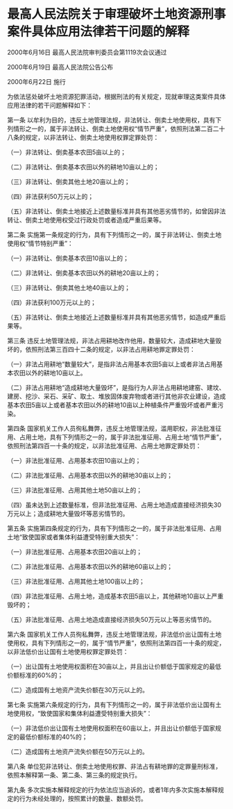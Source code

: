 # 最高人民法院关于审理破坏土地资源刑事案件具体应用法律若干问题的解释

2000年6月16日 最高人民法院审判委员会第1119次会议通过

2000年6月19日 最高人民法院公告公布

2000年6月22日 施行

为依法惩处破坏土地资源犯罪活动，根据刑法的有关规定，现就审理这类案件具体应用法律的若干问题解释如下：

第一条 以牟利为目的，违反土地管理法规，非法转让、倒卖土地使用权，具有下列情形之一的，属于非法转让、倒卖土地使用权“情节严重”，依照刑法第二百二十八条的规定，以非法转让、倒卖土地使用权罪定罪处罚：

（一）非法转让、倒卖基本农田5亩以上的；

（二）非法转让、倒卖基本农田以外的耕地10亩以上的；

（三）非法转让、倒卖其他土地20亩以上的；

（四）非法获利50万元以上的；

（五）非法转让、倒卖土地接近上述数量标准并具有其他恶劣情节的，如曾因非法转让、倒卖土地使用权受过行政处罚或者造成严重后果等。

第二条 实施第一条规定的行为，具有下列情形之一的，属于非法转让、倒卖土地使用权“情节特别严重”：

（一）非法转让、倒卖基本农田10亩以上的；

（二）非法转让、倒卖基本农田以外的耕地20亩以上的；

（三）非法转让、倒卖其他土地40亩以上的；

（四）非法获利100万元以上的；

（五）非法转让、倒卖土地接近上述数量标准并具有其他恶劣情节，如造成严重后果等。

第三条 违反土地管理法规，非法占用耕地改作他用，数量较大，造成耕地大量毁坏的，依照刑法第三百四十二条的规定，以非法占用耕地罪定罪处罚：

（一）非法占用耕地“数量较大”，是指非法占用基本农田5亩以上或者非法占用基本农田以外的耕地10亩以上。

（二）非法占用耕地“造成耕地大量毁坏”，是指行为人非法占用耕地建窑、建坟、建房、挖沙、采石、采矿、取土、堆放固体废弃物或者进行其他非农业建设，造成基本农田5亩以上或者基本农田以外的耕地10亩以上种植条件严重毁坏或者严重污染。

第四条 国家机关工作人员徇私舞弊，违反土地管理法规，滥用职权，非法批准征用、占用土地，具有下列情形之一的，属于非法批准征用、占用土地“情节严重”，依照刑法第四百一十条的规定，以非法批准征用、占用土地罪定罪处罚：

（一）非法批准征用、占用基本农田10亩以上的；

（二）非法批准征用、占用基本农田以外的耕地30亩以上的；

（三）非法批准征用、占用其他土地50亩以上的；

（四）虽未达到上述数量标准，但非法批准征用、占用土地造成直接经济损失30万元以上；造成耕地大量毁坏等恶劣情节的。

第五条 实施第四条规定的行为，具有下列情形之一的，属于非法批准征用、占用土地“致使国家或者集体利益遭受特别重大损失”：

（一）非法批准征用、占用基本农田20亩以上的；

（二）非法批准征用、占用基本农田以外的耕地60亩以上的；

（三）非法批准征用、占用其他土地100亩以上的；

（四）非法批准征用、占用土地，造成基本农田5亩以上，其他耕地10亩以上严重毁坏的；

（五）非法批准征用、占用土地造成直接经济损失50万元以上等恶劣情节的。

第六条 国家机关工作人员徇私舞弊，违反土地管理法规，非法低价出让国有土地使用权，具有下列情形之一的，属于“情节严重”，依照刑法第四百一十条的规定，以非法低价出让国有土地使用权罪定罪处罚：

（一）出让国有土地使用权面积在30亩以上，并且出让价额低于国家规定的最低价额标准的60%的；

（二）造成国有土地资产流失价额在30万元以上的。

第七条 实施第六条规定的行为，具有下列情形之一的，属于非法低价出让国有土地使用权，“致使国家和集体利益遭受特别重大损失”：

（一）非法低价出让国有土地使用权面积在60亩以上，并且出让价额低于国家规定的最低价额标准的40%的；

（二）造成国有土地资产流失价额在50万元以上的。

第八条 单位犯非法转让、倒卖土地使用权罪、非法占有耕地罪的定罪量刑标准，依照本解释第一条、第二条、第三条的规定执行。

第九条 多次实施本解释规定的行为依法应当追诉的，或者1年内多次实施本解释规定的行为未经处理的，按照累计的数量、数额处罚。
